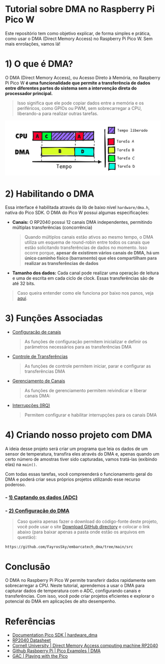 # Tutorial sobre DMA no Raspberry Pi Pico W
Este repositório tem como objetivo explicar, de forma simples e prática, como usar o DMA (Direct Memory Access) no Raspberry Pi Pico W. Sem mais enrolações, vamos lá!



# 1) O que é DMA?
O DMA (Direct Memory Access), ou Acesso Direto à Memória, no Raspberry Pi Pico W **é uma funcionalidade que permite a transferência de dados entre diferentes partes do sistema sem a intervenção direta do processador principal.**

>  Isso significa que ele pode copiar dados entre a memória e os periféricos, como GPIOs ou PWM, sem sobrecarregar a CPU, liberando-a para realizar outras tarefas.

<p align="center">
    <img src="./images/dma-diagram.png" alt="DMA Exemplo" width="700"/>
</p>

# 2) Habilitando o DMA
Essa interface é habilitada através da lib de baixo nível `hardware/dma.h`, nativa do Pico SDK. O DMA do Pico W possui algumas especificações:

- **Canais:** O RP2040 possui 12 canais DMA independentes, permitindo múltiplas transferências (concorrência)
    > Quando múltiplos canais estão ativos ao mesmo tempo, o DMA utiliza um esquema de round-robin entre todos os canais que estão solicitando transferências de dados no momento. 
    Isso ocorre porque, **apesar de existirem vários canais de DMA, há um único caminho físico (barramento) que eles compartilham para realizar as transferências de dados**

- **Tamanho dos dados:**  Cada canal pode realizar uma operação de leitura e uma de escrita em cada ciclo de clock. Essas  transferências são de até 32 bits.
> Caso queira entender como ele funciona por baixo nos panos, veja [aqui](./tutorial/explorando/explorando.md).

# 3) Funções Associadas

- [Configuração de canais](./tutorial/funcoes/configuracao.md)
    > As funções de configuração permitem inicializar e definir os parâmetros necessários para as transferências DMA
- [Controle de Transferências](./tutorial/funcoes/controle.md)
    > As funções de controle permitem iniciar, parar e configurar as transferências DMA
- [Gerenciamento de Canais](./tutorial/funcoes/gerenciamento.md)
    > As funções de gerenciamento permitem reivindicar e liberar canais DMA:
- [Interrupções (IRQ)](./tutorial/funcoes/interrupcoes.md)
    >  Permitem configurar e habilitar interrupções para os canais DMA


# 4) Criando nosso projeto com DMA
A ideia desse projeto será criar um programa que leia os dados de um sensor de temperatura, transfira eles através do DMA e, apenas quando um certo número de amostras tiver sido capturadas, vamos tratá-las (exibindo elas) na `main()`.

Com todas essas tarefas, você compreenderá o funcionamento geral do DMA e poderá criar seus próprios projetos utilizando esse recurso poderoso.

### - [1) Captando os dados (ADC)](./tutorial/implementacao/1-config-adc/config.md)

### - [2) Configuração do DMA](./tutorial/implementacao/2-config-dma/config-dma.md)

> Caso queira apenas fazer o download do código-fonte deste projeto, você pode usar o site [Download GitHub directory](https://download-directory.github.io) e colocar o link abaixo (para baixar apenas a pasta onde estão os arquivos em questão):
```
https://github.com/FayrosSky/embarcatech_dma/tree/main/src
```

# Conclusão 
O DMA no Raspberry Pi Pico W permite transferir dados rapidamente sem sobrecarregar a CPU. Neste tutorial, aprendemos a usar o DMA para capturar dados de temperatura com o ADC, configurando canais e transferências. Com isso, você pode criar projetos eficientes e explorar o potencial do DMA em aplicações de alto desempenho.

# Referências
- [Documentation Pico SDK | hardware_dma](https://www.raspberrypi.com/documentation/pico-sdk/hardware.html#group_hardware_dma)
- [RP2040 Datasheet](https://files.seeedstudio.com/wiki/XIAO-RP2040/res/rp2040_datasheet.pdf)
- [Cornell University | Direct Memory Access computing machine
RP2040](https://people.ece.cornell.edu/land/courses/ece4760/RP2040/C_SDK_DMA_machine/DMA_machine_rp2040.html)
- [Github Rasbperry Pi | Pico Examples | DMA](https://github.com/raspberrypi/pico-examples/tree/master/dma)
- [GAC | Playing with the Pico](https://gregchadwick.co.uk/blog/playing-with-the-pico-pt2/)